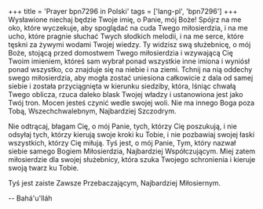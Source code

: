 +++
title = 'Prayer bpn7296 in Polski'
tags = ['lang-pl', 'bpn7296']
+++
Wysławione niechaj będzie Twoje imię, o Panie, mój Boże! Spójrz na me oko, które wyczekuje, aby spoglądać na cuda Twego miłosierdzia, i na me ucho, które pragnie słuchać Twych słodkich melodii, i na me serce, które tęskni za żywymi wodami Twojej wiedzy. Ty widzisz swą służebnicę, o mój Boże, stojącą przed domostwem Twego miłosierdzia i wzywającą Cię Twoim imieniem, któreś sam wybrał ponad wszystkie inne imiona i wyniósł ponad wszystko, co znajduje się na niebie i na ziemi. Tchnij na nią oddechy swego miłosierdzia, aby mogła zostać uniesiona całkowicie z dala od samej siebie i została przyciągnięta w kierunku siedziby, która, lśniąc chwałą Twego oblicza, rzuca daleko blask Twojej władzy i ustanowiona jest jako Twój tron. Mocen jesteś czynić wedle swojej woli. Nie ma innego Boga poza Tobą, Wszechchwalebnym, Najbardziej Szczodrym.
   
Nie odtrącaj, błagam Cię, o mój Panie, tych, którzy Cię poszukują, i nie odsyłaj tych, którzy kierują swoje kroki ku Tobie, i nie pozbawiaj swojej łaski wszystkich, którzy Cię miłują. Tyś jest, o mój Panie, Tym, który nazwał siebie samego Bogiem Miłosierdzia, Najbardziej Współczującym. Miej zatem miłosierdzie dla swojej służebnicy, która szuka Twojego schronienia i kieruje swoją twarz ku Tobie.
   
Tyś jest zaiste Zawsze Przebaczającym, Najbardziej Miłosiernym.

-- Bahá'u'lláh
